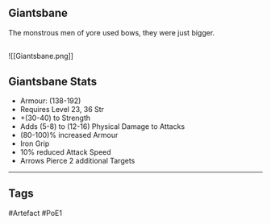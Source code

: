 ## Giantsbane
The monstrous men of yore used bows, they were just bigger.
##
![[Giantsbane.png]]
## Giantsbane Stats
- Armour: (138-192)
- Requires Level 23, 36 Str
- +(30-40) to Strength
- Adds (5-8) to (12-16) Physical Damage to Attacks
- (80-100)% increased Armour
- Iron Grip
- 10% reduced Attack Speed
- Arrows Pierce 2 additional Targets


---
## Tags
#Artefact
#PoE1